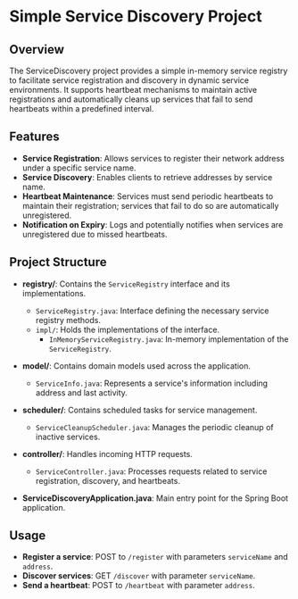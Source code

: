 # Simple Service Discovery Project

## Overview
The ServiceDiscovery project provides a simple in-memory service registry to facilitate service registration and discovery in dynamic service environments. It supports heartbeat mechanisms to maintain active registrations and automatically cleans up services that fail to send heartbeats within a predefined interval.

## Features
- **Service Registration**: Allows services to register their network address under a specific service name.
- **Service Discovery**: Enables clients to retrieve addresses by service name.
- **Heartbeat Maintenance**: Services must send periodic heartbeats to maintain their registration; services that fail to do so are automatically unregistered.
- **Notification on Expiry**: Logs and potentially notifies when services are unregistered due to missed heartbeats.

## Project Structure


- **registry/**: Contains the `ServiceRegistry` interface and its implementations.
    - `ServiceRegistry.java`: Interface defining the necessary service registry methods.
    - `impl/`: Holds the implementations of the interface.
        - `InMemoryServiceRegistry.java`: In-memory implementation of the `ServiceRegistry`.

- **model/**: Contains domain models used across the application.
    - `ServiceInfo.java`: Represents a service's information including address and last activity.

- **scheduler/**: Contains scheduled tasks for service management.
    - `ServiceCleanupScheduler.java`: Manages the periodic cleanup of inactive services.

- **controller/**: Handles incoming HTTP requests.
    - `ServiceController.java`: Processes requests related to service registration, discovery, and heartbeats.

- **ServiceDiscoveryApplication.java**: Main entry point for the Spring Boot application.



## Usage
- **Register a service**:
  POST to `/register` with parameters `serviceName` and `address`.
- **Discover services**:
  GET `/discover` with parameter `serviceName`.
- **Send a heartbeat**:
  POST to `/heartbeat` with parameter `address`.
